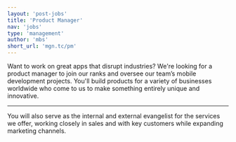 ```yaml
---
layout: 'post-jobs'
title: 'Product Manager'
nav: 'jobs'
type: 'management'
author: 'mbs'
short_url: 'mgn.tc/pm'
---
```

Want to work on great apps that disrupt industries? We're looking for a product manager to join our ranks and oversee our team’s mobile development projects. You'll build products for a variety of businesses worldwide who come to us to make something entirely unique and innovative.

---

You will also serve as the internal and external evangelist for the services we offer, working closely in sales and with key customers while expanding marketing channels.